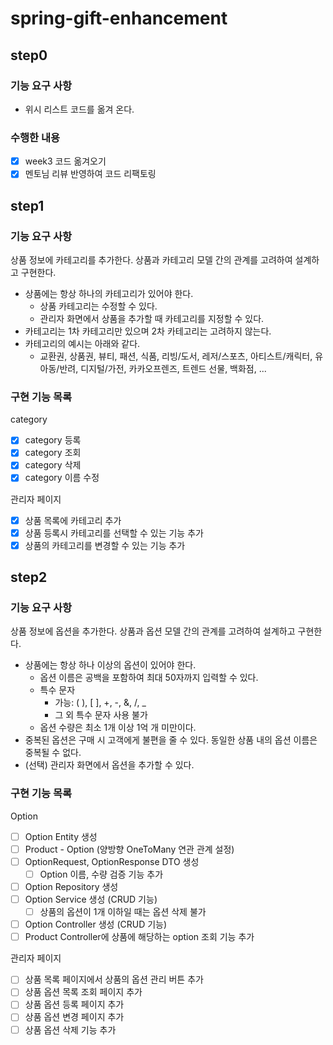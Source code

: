 # spring-gift-enhancement
## step0
### 기능 요구 사항
- 위시 리스트 코드를 옮겨 온다. 

### 수행한 내용
- [X] week3 코드 옮겨오기
- [X] 멘토님 리뷰 반영하여 코드 리팩토링

## step1
### 기능 요구 사항
상품 정보에 카테고리를 추가한다. 상품과 카테고리 모델 간의 관계를 고려하여 설계하고 구현한다.
- 상품에는 항상 하나의 카테고리가 있어야 한다.
  - 상품 카테고리는 수정할 수 있다.
  - 관리자 화면에서 상품을 추가할 때 카테고리를 지정할 수 있다.
- 카테고리는 1차 카테고리만 있으며 2차 카테고리는 고려하지 않는다.
- 카테고리의 예시는 아래와 같다.
  - 교환권, 상품권, 뷰티, 패션, 식품, 리빙/도서, 레저/스포츠, 아티스트/캐릭터, 유아동/반려, 디지털/가전, 카카오프렌즈, 트렌드 선물, 백화점, ...

### 구현 기능 목록
category
- [X] category 등록
- [X] category 조회
- [X] category 삭제
- [X] category 이름 수정

관리자 페이지
- [X] 상품 목록에 카테고리 추가
- [X] 상품 등록시 카테고리를 선택할 수 있는 기능 추가
- [X] 상품의 카테고리를 변경할 수 있는 기능 추가

## step2
### 기능 요구 사항
상품 정보에 옵션을 추가한다. 상품과 옵션 모델 간의 관계를 고려하여 설계하고 구현한다.
- 상품에는 항상 하나 이상의 옵션이 있어야 한다.
  - 옵션 이름은 공백을 포함하여 최대 50자까지 입력할 수 있다.
  - 특수 문자
    - 가능: ( ), [ ], +, -, &, /, _
    - 그 외 특수 문자 사용 불가
  - 옵션 수량은 최소 1개 이상 1억 개 미만이다.
- 중복된 옵션은 구매 시 고객에게 불편을 줄 수 있다. 동일한 상품 내의 옵션 이름은 중복될 수 없다.
- (선택) 관리자 화면에서 옵션을 추가할 수 있다.

### 구현 기능 목록
Option
- [ ] Option Entity 생성
- [ ] Product - Option (양방향 OneToMany 연관 관계 설정)
- [ ] OptionRequest, OptionResponse DTO 생성
  - [ ] Option 이름, 수량 검증 기능 추가
- [ ] Option Repository 생성
- [ ] Option Service 생성 (CRUD 기능)
  - [ ] 상품의 옵션이 1개 이하일 때는 옵션 삭제 불가
- [ ] Option Controller 생성 (CRUD 기능)
- [ ] Product Controller에 상품에 해당하는 option 조회 기능 추가

관리자 페이지
- [ ] 상품 목록 페이지에서 상품의 옵션 관리 버튼 추가
- [ ] 상품 옵션 목록 조회 페이지 추가
- [ ] 상품 옵션 등록 페이지 추가
- [ ] 상품 옵션 변경 페이지 추가
- [ ] 상품 옵션 삭제 기능 추가